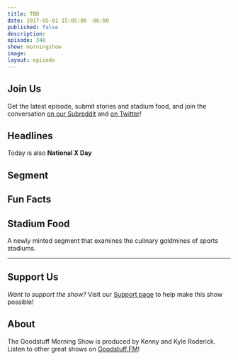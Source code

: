 ```yaml
---
title: TBD
date: 2017-05-01 15:05:00 -06:00
published: false
description: 
episode: 348
show: morningshow
image: 
layout: episode
---
```


## Join Us
Get the latest episode, submit stories and stadium food, and join the conversation [on our Subreddit](https://www.reddit.com/r/Goodstuff_fm/) and [on Twitter](http://twitter.com/morningshowam)!

## Headlines


Today is also **National X Day**


## Segment


## Fun Facts


## Stadium Food
A newly minted segment that examines the culinary goldmines of sports stadiums.


***

## Support Us
*Want to support the show?* Visit our [Support page](https://goodstuff.fm/support) to help make this show possible!

## About
The Goodstuff Morning Show is produced by Kenny and Kyle Roderick. Listen to other great shows on [Goodstuff.FM](http://goodstuff.fm/shows)!
